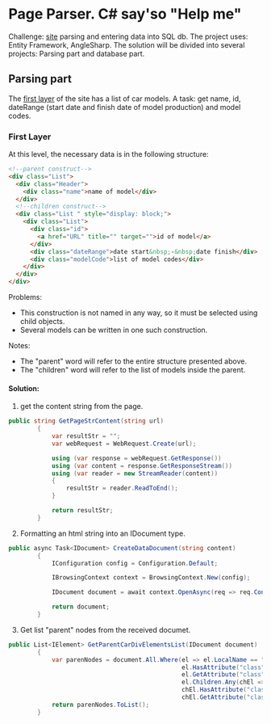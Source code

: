 # Page Parser. C# say'so "Help me"

Challenge: [site](https://www.ilcats.ru/toyota/?function=getModels&market=EU) parsing and entering data into SQL db. The project uses: Entity Framework, AngleSharp. The solution will be divided into several projects: Parsing part and database part.


## Parsing part

The [first layer](https://www.ilcats.ru/toyota/?function=getModels&market=EU) of the site has a list of car models. A task: get name, id, dateRange (start date and finish date of model production) and model codes.

### First Layer

At this level, the necessary data is in the following structure:
```html
<!--parent construct-->
<div class="List">
  <div class="Header">
    <div class="name">name of model</div>
  </div>
  <!--children construct-->
  <div class="List " style="display: block;">
    <div class="List">
      <div class="id">
        <a href="URL" title="" target="">id of model</a>
      </div>
      <div class="dateRange">date start&nbsp;-&nbsp;date finish</div>
      <div class="modelCode">list of model codes</div>
    </div>
  </div>
</div>
```

Problems:
- This construction is not named in any way, so it must be selected using child objects.
- Several models can be written in one such construction.

Notes:
- The "parent" word will refer to the entire structure presented above.
- The "children" word will refer to the list of models inside the parent.

#### Solution:

1. get the content string from the page.
```c#
public string GetPageStrContent(string url)
        {
            var resultStr = "";
            var webRequest = WebRequest.Create(url);

            using (var response = webRequest.GetResponse())
            using (var content = response.GetResponseStream())
            using (var reader = new StreamReader(content))
            {
                resultStr = reader.ReadToEnd();
            }

            return resultStr;
        }
```
2. Formatting an html string into an IDocument type.
```c#
public async Task<IDocument> CreateDataDocument(string content)
        {
            IConfiguration config = Configuration.Default;

            IBrowsingContext context = BrowsingContext.New(config);

            IDocument document = await context.OpenAsync(req => req.Content(content));

            return document;
        }
```

3. Get list "parent" nodes from the received documet.
```c#
public List<IElement> GetParentCarDivElementsList(IDocument document)
        {
            var parenNodes = document.All.Where(el => el.LocalName == "div" &&
                                                el.HasAttribute("class") &&
                                                el.GetAttribute("class").StartsWith("List") &&
                                                el.Children.Any(chEl => chEl.LocalName == "div" &&
                                                chEl.HasAttribute("class") &&
                                                chEl.GetAttribute("class").StartsWith("Header")));
            return parenNodes.ToList();
        }
```


